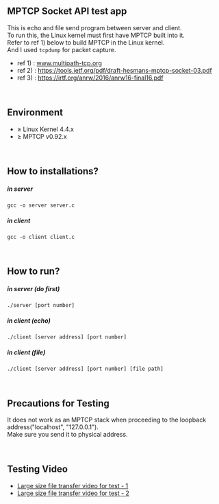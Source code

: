 ## MPTCP Socket API test app
This is echo and file send program between server and client.<br>
To run this, the Linux kernel must first have MPTCP built into it.<br>
Refer to ref 1) below to build MPTCP in the Linux kernel.<br>
And I used `tcpdump` for packet capture.

* ref 1) : www.multipath-tcp.org
* ref 2) : https://tools.ietf.org/pdf/draft-hesmans-mptcp-socket-03.pdf
* ref 3) : https://irtf.org/anrw/2016/anrw16-final16.pdf

<br>

## Environment
* &geq; Linux Kernel 4.4.x
* &geq; MPTCP v0.92.x

<br>

## How to installations?
##### in server
	gcc -o server server.c
##### in client
	gcc -o client client.c

<br>

## How to run?
##### in server (do first)
	./server [port number]
##### in client (echo)
	./client [server address] [port number]
##### in client (file)
	./client [server address] [port number] [file path]

<br>

## Precautions for Testing
It does not work as an MPTCP stack when proceeding to the loopback address("localhost", "127.0.0.1"). <br>
Make sure you send it to physical address.

<br>

## Testing Video
* [Large size file transfer video for test - 1](README_contents/file_send_video_1.mp4)
* [Large size file transfer video for test - 2](README_contents/file_send_video_2.mp4)
